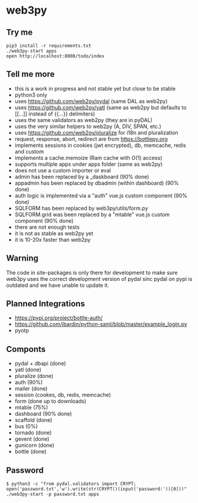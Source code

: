 # web3py

## Try me

```
pip3 install -r requirements.txt
./web3py-start apps
open http://localhost:8000/todo/index
```

## Tell me more

- this is a work in progress and not stable yet but close to be stable
- python3 only
- uses https://github.com/web2py/pydal (same DAL as web2py)
- uses https://github.com/web2py/yatl (same as web2py but defaults to [[...]] instead of {{...}} delimiters)
- uses the same validators as web2py (they are in pyDAL)
- uses the very similar helpers to web2py (A, DIV, SPAN, etc.)
- uses https://github.com/web2py/pluralize for i18n and pluralization
- request, response, abort, redirect are from https://bottlepy.org
- implements sessions in cookies (jwt encrypted), db, memcache, redis and custom
- implements a cache.memoize (Ram cache with O(1) access)
- supports multiple apps under apps folder (same as web2py)
- does not use a custom importer or eval
- admin has been replaced by a _daskboard (90% done)
- appadmin has been replaced by dbadmin (within dashboard) (90% done)
- auth logic is implemented via a "auth" vue.js custom component (90% done)
- SQLFORM has been replaced by web3py/utils/form.py
- SQLFORM.grid was been replaced by a "mtable" vue.js custom component (90% done)
- there are not enough tests
- it is not as stable as web2py yet
- it is 10-20x faster than web2py

## Warning
The code in site-packages is only there for development to make sure web3py uses the correct
development version of pydal sinc pydal on pypi is outdated and we have unable to update it.

## Planned Integrations
- https://pypi.org/project/bottle-auth/
- https://github.com/jbardin/python-saml/blob/master/example_login.py
- pyotp

## Componts

- pydal + dbapi (done)
- yatl (done)
- pluralize (done)
- auth (90%)
- mailer (done)
- session (cookes, db, redis, memcache)
- form (done up to downloads)
- mtable (75%)
- dashboard (90% done)
- scaffold (done)
- bus (0%)
- tornado (done)
- gevent (done)
- gunicorn (done)
- bottle (done)

## Password 

```
$ python3 -c "from pydal.validators import CRYPT; open('password.txt','w').write(str(CRYPT()(input('password:'))[0]))"
./web3py-start -p password.txt apps
```